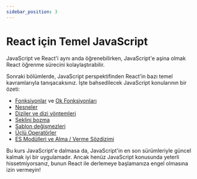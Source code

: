 ```yaml
---
sidebar_position: 3
---
```


# React için Temel JavaScript

JavaScript ve React'i aynı anda öğrenebilirken, JavaScript'e aşina olmak React öğrenme sürecini kolaylaştırabilir.

Sonraki bölümlerde, JavaScript perspektifinden React'in bazı temel kavramlarıyla tanışacaksınız. İşte bahsedilecek JavaScript konularının bir özeti:

- <a href="https://developer.mozilla.org/en-US/docs/Web/JavaScript/Guide/Functions">Fonksiyonlar</a> ve <a href="https://developer.mozilla.org/en-US/docs/Web/JavaScript/Reference/Functions/Arrow_functions">Ok Fonksiyonları</a>
- <a href="https://developer.mozilla.org/en-US/docs/Web/JavaScript/Reference/Global_Objects/Object">Nesneler</a>
- <a href="https://developer.mozilla.org/en-US/docs/Web/JavaScript/Reference/Global_Objects/Array">Diziler ve dizi yöntemleri</a>
- <a href="https://developer.mozilla.org/en-US/docs/Web/JavaScript/Reference/Operators/Destructuring_assignment">Şeklini bozma</a>
- <a href="https://developer.mozilla.org/en-US/docs/Web/JavaScript/Reference/Template_literals">Şablon değişmezleri</a>
- <a href="https://developer.mozilla.org/en-US/docs/Web/JavaScript/Reference/Operators/Conditional_Operator">Üçlü Operatörler</a>
- <a href="https://developer.mozilla.org/en-US/docs/Web/JavaScript/Guide/Modules">ES Modülleri ve Alma / Verme Sözdizimi</a>


Bu kurs JavaScript'e dalmasa da, JavaScript'in en son sürümleriyle güncel kalmak iyi bir uygulamadır. Ancak henüz JavaScript konusunda yeterli hissetmiyorsanız, bunun React ile derlemeye başlamanıza engel olmasına izin vermeyin!